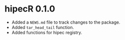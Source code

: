 # hipecR 0.1.0

* Added a `NEWS.md` file to track changes to the package.
* Added `tar_head_tail` function.
* Added functions for hipec registry.
